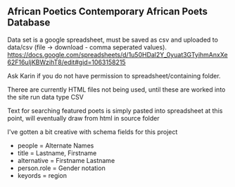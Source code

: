## African Poetics Contemporary African Poets Database

Data set is a google spreadsheet, must be saved as csv and uploaded to data/csv (file -> download - comma seperated values). https://docs.google.com/spreadsheets/d/1u50HDal2Y_0yuat3GTyihmAnxXe62F16uljKBWzihT8/edit#gid=1063158215

Ask Karin if you do not have permission to spreadsheet/containing folder. 

Theree are currently HTML files not being used, until these are worked into the site run data type CSV

Text for searching featured poets is simply pasted into spreadsheet at this point, will eventually draw from html in source folder

I've gotten a bit creative with schema fields for this project

- people = Alternate Names
- title = Lastname, Firstname
- alternative = Firstname Lastname
- person.role = Gender notation
- keyords = region

